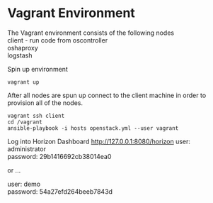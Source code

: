 Vagrant Environment
===================

The Vagrant environment consists of the following nodes  
client - run code from
oscontroller  
oshaproxy  
logstash  


Spin up environment
````
vagrant up
````

After all nodes are spun up connect to the client machine in order to provision all of the nodes.
````
vagrant ssh client
cd /vagrant
ansible-playbook -i hosts openstack.yml --user vagrant
````

Log into Horizon Dashboard
http://127.0.0.1:8080/horizon
user: administrator  
password: 29b1416692cb38014ea0  

or ...

user: demo  
password: 54a27efd264beeb7843d  
